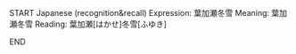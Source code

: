START
Japanese (recognition&recall)
Expression: 葉加瀬冬雪
Meaning: 葉加瀬冬雪
Reading: 葉加瀬[はかせ]冬雪[ふゆき]
<!--ID: 1628354551878-->
END